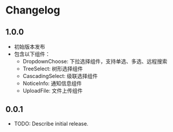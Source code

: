 # Changelog

## 1.0.0

* 初始版本发布
* 包含以下组件：
  - DropdownChoose: 下拉选择组件，支持单选、多选、远程搜索
  - TreeSelect: 树形选择组件
  - CascadingSelect: 级联选择组件
  - NoticeInfo: 通知信息组件
  - UploadFile: 文件上传组件

## 0.0.1

* TODO: Describe initial release.
